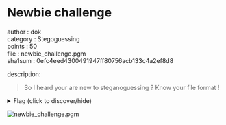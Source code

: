 # Newbie challenge 
author : dok  
category : Stegoguessing  
points : 50  
file : newbie_challenge.pgm  
sha1sum : 0efc4eed4300491947ff80756acb133c4a2ef8d8  

description:  
>
> So I heard your are new to steganoguessing ? 
> Know your file format ! 
>

<details>
    <summary>Flag (click to discover/hide)</summary> 
    <p>GH17{d0Nt_B3_C0loR_bl1ND}</p> 
</details>
 
![newbie_challenge.pgm](./newbie_challenge.pgm)

